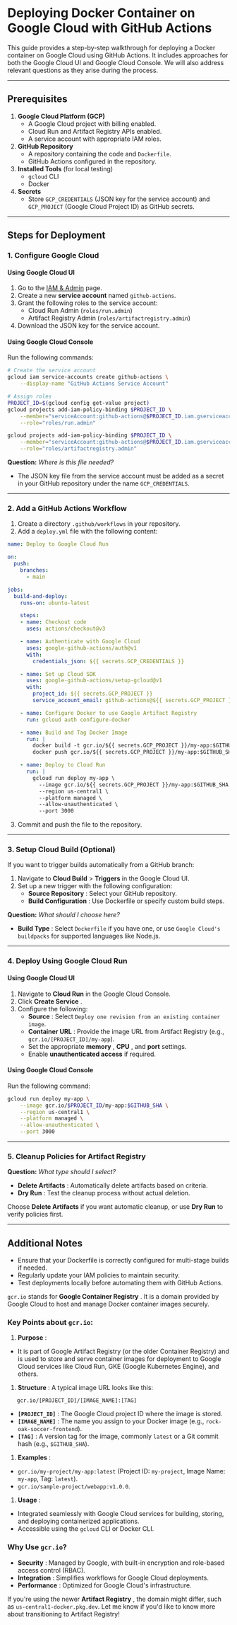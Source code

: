 # Deploying Docker Container on Google Cloud with GitHub Actions

This guide provides a step-by-step walkthrough for deploying a Docker container on Google Cloud using GitHub Actions. It includes approaches for both the Google Cloud UI and Google Cloud Console. We will also address relevant questions as they arise during the process.

---

## Prerequisites

1. **Google Cloud Platform (GCP)**
   * A Google Cloud project with billing enabled.
   * Cloud Run and Artifact Registry APIs enabled.
   * A service account with appropriate IAM roles.
2. **GitHub Repository**
   * A repository containing the code and `Dockerfile`.
   * GitHub Actions configured in the repository.
3. **Installed Tools** (for local testing)
   * `gcloud` CLI
   * Docker
4. **Secrets**
   * Store `GCP_CREDENTIALS` (JSON key for the service account) and `GCP_PROJECT` (Google Cloud Project ID) as GitHub secrets.

---

## Steps for Deployment

### **1. Configure Google Cloud**

#### Using Google Cloud UI

1. Go to the [IAM &amp; Admin](https://console.cloud.google.com/iam-admin) page.
2. Create a new **service account** named `github-actions`.
3. Grant the following roles to the service account:
   * Cloud Run Admin (`roles/run.admin`)
   * Artifact Registry Admin (`roles/artifactregistry.admin`)
4. Download the JSON key for the service account.

#### Using Google Cloud Console

Run the following commands:

```bash
# Create the service account
gcloud iam service-accounts create github-actions \
    --display-name "GitHub Actions Service Account"

# Assign roles
PROJECT_ID=$(gcloud config get-value project)
gcloud projects add-iam-policy-binding $PROJECT_ID \
    --member="serviceAccount:github-actions@$PROJECT_ID.iam.gserviceaccount.com" \
    --role="roles/run.admin"

gcloud projects add-iam-policy-binding $PROJECT_ID \
    --member="serviceAccount:github-actions@$PROJECT_ID.iam.gserviceaccount.com" \
    --role="roles/artifactregistry.admin"
```

**Question:** *Where is this file needed?*

* The JSON key file from the service account must be added as a secret in your GitHub repository under the name `GCP_CREDENTIALS`.

---

### **2. Add a GitHub Actions Workflow**

1. Create a directory `.github/workflows` in your repository.
2. Add a `deploy.yml` file with the following content:

```yaml
name: Deploy to Google Cloud Run

on:
  push:
    branches:
      - main

jobs:
  build-and-deploy:
    runs-on: ubuntu-latest

    steps:
    - name: Checkout code
      uses: actions/checkout@v3

    - name: Authenticate with Google Cloud
      uses: google-github-actions/auth@v1
      with:
        credentials_json: ${{ secrets.GCP_CREDENTIALS }}

    - name: Set up Cloud SDK
      uses: google-github-actions/setup-gcloud@v1
      with:
        project_id: ${{ secrets.GCP_PROJECT }}
        service_account_email: github-actions@${{ secrets.GCP_PROJECT }}.iam.gserviceaccount.com

    - name: Configure Docker to use Google Artifact Registry
      run: gcloud auth configure-docker

    - name: Build and Tag Docker Image
      run: |
        docker build -t gcr.io/${{ secrets.GCP_PROJECT }}/my-app:$GITHUB_SHA .
        docker push gcr.io/${{ secrets.GCP_PROJECT }}/my-app:$GITHUB_SHA

    - name: Deploy to Cloud Run
      run: |
        gcloud run deploy my-app \
          --image gcr.io/${{ secrets.GCP_PROJECT }}/my-app:$GITHUB_SHA \
          --region us-central1 \
          --platform managed \
          --allow-unauthenticated \
          --port 3000
```

3. Commit and push the file to the repository.

---

### **3. Setup Cloud Build (Optional)**

If you want to trigger builds automatically from a GitHub branch:

1. Navigate to **Cloud Build** > **Triggers** in the Google Cloud UI.
2. Set up a new trigger with the following configuration:
   * **Source Repository** : Select your GitHub repository.
   * **Build Configuration** : Use Dockerfile or specify custom build steps.

**Question:** *What should I choose here?*

* **Build Type** : Select `Dockerfile` if you have one, or use `Google Cloud's buildpacks` for supported languages like Node.js.

---

### **4. Deploy Using Google Cloud Run**

#### Using Google Cloud UI

1. Navigate to **Cloud Run** in the Google Cloud Console.
2. Click  **Create Service** .
3. Configure the following:
   * **Source** : Select `Deploy one revision from an existing container image`.
   * **Container URL** : Provide the image URL from Artifact Registry (e.g., `gcr.io/[PROJECT_ID]/my-app`).
   * Set the appropriate  **memory** ,  **CPU** , and **port** settings.
   * Enable **unauthenticated access** if required.

#### Using Google Cloud Console

Run the following command:

```bash
gcloud run deploy my-app \
    --image gcr.io/$PROJECT_ID/my-app:$GITHUB_SHA \
    --region us-central1 \
    --platform managed \
    --allow-unauthenticated \
    --port 3000
```

---

### **5. Cleanup Policies for Artifact Registry**

**Question:** *What type should I select?*

* **Delete Artifacts** : Automatically delete artifacts based on criteria.
* **Dry Run** : Test the cleanup process without actual deletion.

Choose **Delete Artifacts** if you want automatic cleanup, or use **Dry Run** to verify policies first.

---

## Additional Notes

* Ensure that your Dockerfile is correctly configured for multi-stage builds if needed.
* Regularly update your IAM policies to maintain security.
* Test deployments locally before automating them with GitHub Actions.


`gcr.io` stands for  **Google Container Registry** . It is a domain provided by Google Cloud to host and manage Docker container images securely.

### Key Points about `gcr.io`:

1. **Purpose** :

* It is part of Google Artifact Registry (or the older Container Registry) and is used to store and serve container images for deployment to Google Cloud services like Cloud Run, GKE (Google Kubernetes Engine), and others.

1. **Structure** :
   A typical image URL looks like this:

```
   gcr.io/[PROJECT_ID]/[IMAGE_NAME]:[TAG]
```

* **`[PROJECT_ID]`** : The Google Cloud project ID where the image is stored.
* **`[IMAGE_NAME]`** : The name you assign to your Docker image (e.g., `rock-oak-soccer-frontend`).
* **`[TAG]`** : A version tag for the image, commonly `latest` or a Git commit hash (e.g., `$GITHUB_SHA`).

1. **Examples** :

* `gcr.io/my-project/my-app:latest` (Project ID: `my-project`, Image Name: `my-app`, Tag: `latest`).
* `gcr.io/sample-project/webapp:v1.0.0`.

1. **Usage** :

* Integrated seamlessly with Google Cloud services for building, storing, and deploying containerized applications.
* Accessible using the `gcloud` CLI or Docker CLI.

### Why Use `gcr.io`?

* **Security** : Managed by Google, with built-in encryption and role-based access control (RBAC).
* **Integration** : Simplifies workflows for Google Cloud deployments.
* **Performance** : Optimized for Google Cloud's infrastructure.

If you're using the newer  **Artifact Registry** , the domain might differ, such as `us-central1-docker.pkg.dev`. Let me know if you'd like to know more about transitioning to Artifact Registry!
